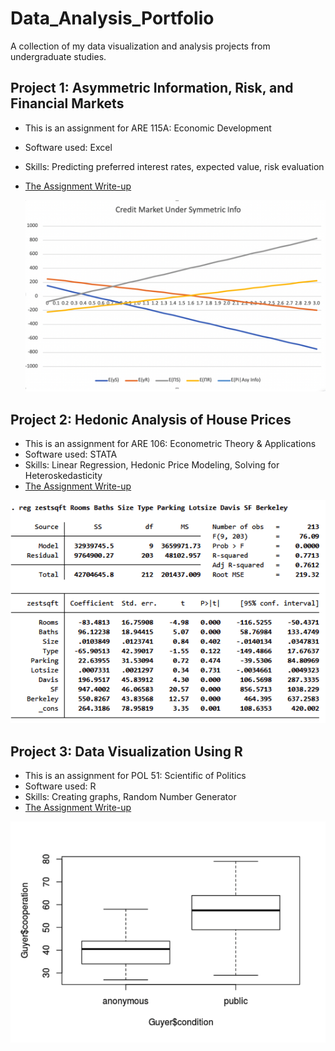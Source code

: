 # Data_Analysis_Portfolio
A collection of my data visualization and analysis projects from undergraduate studies.

## Project 1: Asymmetric Information, Risk, and Financial Markets

* This is an assignment for ARE 115A: Economic Development
* Software used: Excel
* Skills: Predicting preferred interest rates, expected value, risk evaluation
* [The Assignment Write-up](https://drive.google.com/file/d/1-V6SN_fZbZp4nB77lK9JVyESo0XFiRsC/view?usp=sharing)

  ![](images/linegraph_Excel.png)


## Project 2: Hedonic Analysis of House Prices

* This is an assignment for ARE 106: Econometric Theory & Applications 
* Software used: STATA
* Skills: Linear Regression, Hedonic Price Modeling, Solving for Heteroskedasticity
* [The Assignment Write-up](https://drive.google.com/file/d/1RbJ9YlzAuLFhoQQxJF2z_8Jt9nDZwpzj/view?usp=drive_link)

 ![](images/regression_STATA.png)


## Project 3: Data Visualization Using R 

* This is an assignment for POL 51: Scientific of Politics
* Software used: R
* Skills: Creating graphs, Random Number Generator
* [The Assignment Write-up](https://docs.google.com/document/d/1G_vT3wZc8JHLmWpuILoKL1WVPgrp6P1ldXrIjqWvv7E/edit?usp=sharing)

![](images/boxplot_R.png)
